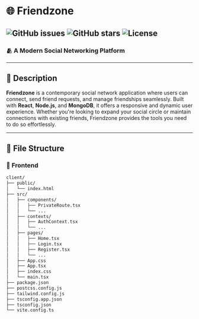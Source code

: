 # 🌐 **Friendzone**  
![GitHub issues](https://img.shields.io/github/issues/VivekSharma2003/FriendZone)
![GitHub stars](https://img.shields.io/github/stars/VivekSharma2003/FriendZone?style=social)
![License](https://img.shields.io/github/license/VivekSharma2003/FriendZone)
---
    
### 🫂 **A Modern Social Networking Platform**  
    
---
    
## 📖 **Description**  
    
**Friendzone** is a contemporary social network application where users can connect, send friend requests, and manage friendships seamlessly. Built with **React**, **Node.js**, and **MongoDB**, it offers a responsive and dynamic user experience. Whether you're looking to expand your social circle or maintain connections with existing friends, Friendzone provides the tools you need to do so effortlessly.  
    
---
    
## 📂 **File Structure**  
    
### 🎨 **Frontend**  
    
```bash
client/
├── public/
│   └── index.html
├── src/
│   ├── components/
│   │   ├── PrivateRoute.tsx
│   │   └── ...
│   ├── contexts/
│   │   ├── AuthContext.tsx
│   │   └── ...
│   ├── pages/
│   │   ├── Home.tsx
│   │   ├── Login.tsx
│   │   ├── Register.tsx
│   │   └── ...
│   ├── App.css
│   ├── App.tsx
│   ├── index.css
│   └── main.tsx
├── package.json
├── postcss.config.js
├── tailwind.config.js
├── tsconfig.app.json
├── tsconfig.json
└── vite.config.ts

